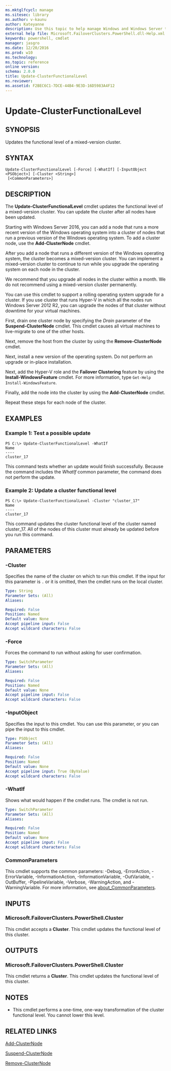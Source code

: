 ```yaml
---
ms.mktglfcycl: manage
ms.sitesec: library
ms.author: v-kaunu
author: Kateyanne
description: Use this topic to help manage Windows and Windows Server technologies with Windows PowerShell.
external help file: Microsoft.FailoverClusters.PowerShell.dll-Help.xml
keywords: powershell, cmdlet
manager: jasgro
ms.date: 12/20/2016
ms.prod: w10
ms.technology: 
ms.topic: reference
online version: 
schema: 2.0.0
title: Update-ClusterFunctionalLevel
ms.reviewer:
ms.assetid: F2BEC6C1-7DCE-44B4-9E3D-16D5983A4F12
---
```


# Update-ClusterFunctionalLevel

## SYNOPSIS
Updates the functional level of a mixed-version cluster.

## SYNTAX

```
Update-ClusterFunctionalLevel [-Force] [-WhatIf] [-InputObject <PSObject>] [-Cluster <String>]
 [<CommonParameters>]
```

## DESCRIPTION
The **Update-ClusterFunctionalLevel** cmdlet updates the functional level of a mixed-version cluster.
You can update the cluster after all nodes have been updated.

Starting with Windows Server 2016, you can add a node that runs a more recent version of the Windows operating system into a cluster of nodes that run a previous version of the Windows operating system.
To add a cluster node, use the **Add-ClusterNode** cmdlet.

After you add a node that runs a different version of the Windows operating system, the cluster becomes a mixed-version cluster.
You can implement a mixed-version cluster to continue to run while you upgrade the operating system on each node in the cluster.

We recommend that you upgrade all nodes in the cluster within a month.
We do not recommend using a mixed-version cluster permanently.

You can use this cmdlet to support a rolling operating system upgrade for a cluster.
If you use cluster that runs Hyper-V in which all the nodes run Windows Server 2012 R2, you can upgrade the nodes of that cluster without downtime for your virtual machines.

First, drain one cluster node by specifying the *Drain* parameter of the **Suspend-ClusterNode** cmdlet.
This cmdlet causes all virtual machines to live-migrate to one of the other hosts.

Next, remove the host from the cluster by using the **Remove-ClusterNode** cmdlet.

Next, install a new version of the operating system.
Do not perform an upgrade or in-place installation.

Next, add the Hyper-V role and the **Failover Clustering** feature by using the **Install-WindowsFeature** cmdlet.
For more information, type `Get-Help Install-WindowsFeature`.

Finally, add the node into the cluster by using the **Add-ClusterNode** cmdlet.

Repeat these steps for each node of the cluster.

## EXAMPLES

### Example 1: Test a possible update
```
PS C:\> Update-ClusterFunctionalLevel -WhatIf
Name
----
cluster_17
```

This command tests whether an update would finish successfully.
Because the command includes the *WhatIf* common parameter, the command does not perform the update.

### Example 2: Update a cluster functional level
```
PS C:\> Update-ClusterFunctionalLevel -Cluster "cluster_17"
Name
----
cluster_17
```

This command updates the cluster functional level of the cluster named cluster_17.
All of the nodes of this cluster must already be updated before you run this command.

## PARAMETERS

### -Cluster
Specifies the name of the cluster on which to run this cmdlet.
If the input for this parameter is `.` or it is omitted, then the cmdlet runs on the local cluster.

```yaml
Type: String
Parameter Sets: (All)
Aliases: 

Required: False
Position: Named
Default value: None
Accept pipeline input: False
Accept wildcard characters: False
```

### -Force
Forces the command to run without asking for user confirmation.

```yaml
Type: SwitchParameter
Parameter Sets: (All)
Aliases: 

Required: False
Position: Named
Default value: None
Accept pipeline input: False
Accept wildcard characters: False
```

### -InputObject
Specifies the input to this cmdlet.
You can use this parameter, or you can pipe the input to this cmdlet.

```yaml
Type: PSObject
Parameter Sets: (All)
Aliases: 

Required: False
Position: Named
Default value: None
Accept pipeline input: True (ByValue)
Accept wildcard characters: False
```

### -WhatIf
Shows what would happen if the cmdlet runs. The cmdlet is not run.

```yaml
Type: SwitchParameter
Parameter Sets: (All)
Aliases: 

Required: False
Position: Named
Default value: None
Accept pipeline input: False
Accept wildcard characters: False
```

### CommonParameters
This cmdlet supports the common parameters: -Debug, -ErrorAction, -ErrorVariable, -InformationAction, -InformationVariable, -OutVariable, -OutBuffer, -PipelineVariable, -Verbose, -WarningAction, and -WarningVariable. For more information, see [about_CommonParameters](https://go.microsoft.com/fwlink/?LinkID=113216).

## INPUTS

### Microsoft.FailoverClusters.PowerShell.Cluster
This cmdlet accepts a **Cluster**.
This cmdlet updates the functional level of this cluster.

## OUTPUTS

### Microsoft.FailoverClusters.PowerShell.Cluster
This cmdlet returns a **Cluster**.
This cmdlet updates the functional level of this cluster.

## NOTES
* This cmdlet performs a one-time, one-way transformation of the cluster functional level. You cannot lower this level.

## RELATED LINKS

[Add-ClusterNode](./Add-ClusterNode.md)

[Suspend-ClusterNode](./Suspend-ClusterNode.md)

[Remove-ClusterNode](./Remove-ClusterNode.md)

